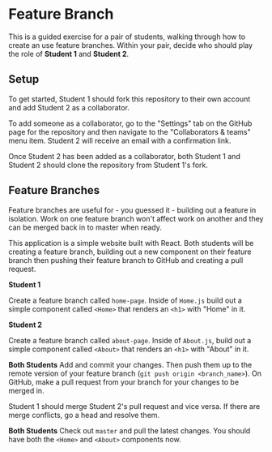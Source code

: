 # Feature Branch

This is a guided exercise for a pair of students, walking through how to create an use feature branches. Within your pair, decide who should play the role of **Student 1** and **Student 2**.

## Setup
To get started, Student 1 should fork this repository to their own account and add Student 2 as a collaborator.

To add someone as a collaborator, go to the "Settings" tab on the GitHub page for the repository and then navigate to the "Collaborators & teams" menu item. Student 2 will receive an email with a confirmation link.

Once Student 2 has been added as a collaborator, both Student 1 and Student 2 should clone the repository from Student 1's fork.

## Feature Branches

Feature branches are useful for - you guessed it - building out a feature in isolation. Work on one feature branch won't affect work on another and they can be merged back in to master when ready.

This application is a simple website built with React. Both students will be creating a feature branch, building out a new component on their feature branch then pushing their feature branch to GitHub and creating a pull request.

**Student 1**

Create a feature branch called `home-page`. Inside of `Home.js` build out a simple component called `<Home>` that renders an `<h1>` with "Home" in it.

**Student 2**

Create a feature branch called `about-page`. Inside of `About.js`, build out a simple component called `<About>` that renders an `<h1>` with "About" in it.

**Both Students**
Add and commit your changes. Then push them up to the remote version of your feature branch (`git push origin <branch_name>`). On GitHub, make a pull request from your branch for your changes to be merged in.

Student 1 should merge Student 2's pull request and vice versa. If there are merge conflicts, go a head and resolve them.

**Both Students**
Check out `master` and pull the latest changes. You should have both the `<Home>` and `<About>` components now.

